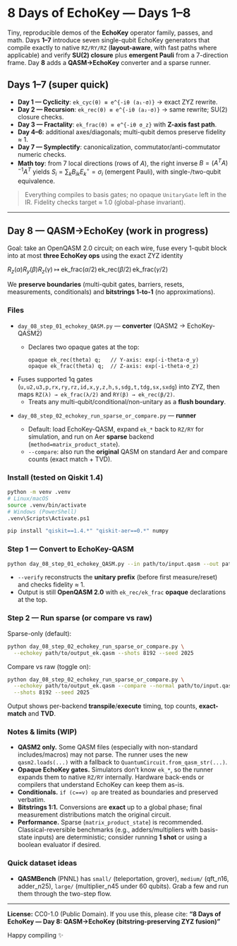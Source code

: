 # 8 Days of EchoKey — Days 1–8

Tiny, reproducible demos of the **EchoKey** operator family, passes, and math.
Days **1–7** introduce seven single-qubit EchoKey generators that compile exactly to native `RZ/RY/RZ` (**layout-aware**, with fast paths where applicable) and verify **SU(2) closure** plus **emergent Pauli** from a 7-direction frame. Day **8** adds a **QASM→EchoKey** converter and a sparse runner.

## Days 1–7 (super quick)

* **Day 1 — Cyclicity**: `ek_cyc(θ) ≡ e^{-iθ (a₁·σ)}` → exact ZYZ rewrite.
* **Day 2 — Recursion**: `ek_rec(θ) ≡ e^{-iθ (a₂·σ)}` → same rewrite; SU(2) closure checks.
* **Day 3 — Fractality**: `ek_frac(θ) ≡ e^{-iθ σ_z}` with **Z-axis fast path**.
* **Day 4–6**: additional axes/diagonals; multi-qubit demos preserve fidelity ≈ 1.
* **Day 7 — Symplectify**: canonicalization, commutator/anti-commutator numeric checks.
* **Math toy**: from 7 local directions (rows of $A$), the right inverse $B=(A^TA)^{-1}A^T$ yields $S_i=\sum_k B_{ik}E_k^\circ=\sigma_i$ (emergent Pauli), with single-/two-qubit equivalence.

> Everything compiles to basis gates; no opaque `UnitaryGate` left in the IR. Fidelity checks target ≈ 1.0 (global-phase invariant).

---

## Day 8 — QASM→EchoKey (work in progress)

Goal: take an OpenQASM 2.0 circuit; on each wire, fuse every 1-qubit block into at most **three EchoKey ops** using the exact ZYZ identity

$R_z(\alpha)R_y(\beta)R_z(\gamma)\;\mapsto\;
\mathrm{ek\_frac}(\alpha/2)\,\mathrm{ek\_rec}(\beta/2)\,\mathrm{ek\_frac}(\gamma/2)$

We **preserve boundaries** (multi-qubit gates, barriers, resets, measurements, conditionals) and **bitstrings 1-to-1** (no approximations).

### Files

* `day_08_step_01_echokey_QASM.py` — **converter** (QASM2 → EchoKey-QASM2)

  * Declares two opaque gates at the top:

    ```
    opaque ek_rec(theta) q;   // Y-axis: exp(-i·theta·σ_y)
    opaque ek_frac(theta) q;  // Z-axis: exp(-i·theta·σ_z)
    ```
- Fuses supported 1q gates (`u,u2,u3,p,rx,ry,rz,id,x,y,z,h,s,sdg,t,tdg,sx,sxdg`) into ZYZ, then maps
  `RZ(λ) → ek_frac(λ/2)` and `RY(β) → ek_rec(β/2)`.
  * Treats any multi-qubit/conditional/non-unitary as a **flush boundary**.

* `day_08_step_02_echokey_run_sparse_or_compare.py` — **runner**

  * Default: load EchoKey-QASM, expand `ek_*` back to `RZ/RY` for simulation, and run on Aer **sparse** backend (`method=matrix_product_state`).
  * `--compare`: also run the **original** QASM on standard Aer and compare counts (exact match + TVD).

### Install (tested on Qiskit 1.4)

```bash
python -m venv .venv
# Linux/macOS
source .venv/bin/activate
# Windows (PowerShell)
.venv\Scripts\Activate.ps1

pip install "qiskit==1.4.*" "qiskit-aer==0.*" numpy
```

### Step 1 — Convert to EchoKey-QASM

```bash
python day_08_step_01_echokey_QASM.py --in path/to/input.qasm --out path/to/output_ek.qasm --verify --print
```

* `--verify` reconstructs the **unitary prefix** (before first measure/reset) and checks fidelity ≈ 1.
* Output is still **OpenQASM 2.0** with `ek_rec/ek_frac` **opaque** declarations at the top.

### Step 2 — Run sparse (or compare vs raw)

Sparse-only (default):

```bash
python day_08_step_02_echokey_run_sparse_or_compare.py \
  --echokey path/to/output_ek.qasm --shots 8192 --seed 2025
```

Compare vs raw (toggle on):

```bash
python day_08_step_02_echokey_run_sparse_or_compare.py \
  --echokey path/to/output_ek.qasm --compare --normal path/to/input.qasm \
  --shots 8192 --seed 2025
```

Output shows per-backend **transpile**/**execute** timing, top counts, **exact-match** and **TVD**.

### Notes & limits (WIP)

* **QASM2 only.** Some QASM files (especially with non-standard includes/macros) may not parse.
  The runner uses the new `qasm2.loads(...)` with a fallback to `QuantumCircuit.from_qasm_str(...)`.
* **Opaque EchoKey gates.** Simulators don’t know `ek_*`, so the runner expands them to native `RZ/RY` internally. Hardware back-ends or compilers that understand EchoKey can keep them as-is.
* **Conditionals.** `if (c==v) op` are treated as boundaries and preserved verbatim.
* **Bitstrings 1:1.** Conversions are **exact** up to a global phase; final measurement distributions match the original circuit.
* **Performance.** Sparse (`matrix_product_state`) is recommended. Classical-reversible benchmarks (e.g., adders/multipliers with basis-state inputs) are deterministic; consider running **1 shot** or using a boolean evaluator if desired.

### Quick dataset ideas

* **QASMBench** (PNNL) has `small/` (teleportation, grover), `medium/` (qft\_n16, adder\_n25), `large/` (multiplier\_n45 under 60 qubits). Grab a few and run them through the two-step flow.

---

**License:** CC0-1.0 (Public Domain).
If you use this, please cite:
**“8 Days of EchoKey — Day 8: QASM→EchoKey (bitstring-preserving ZYZ fusion)”**

Happy compiling ✨
